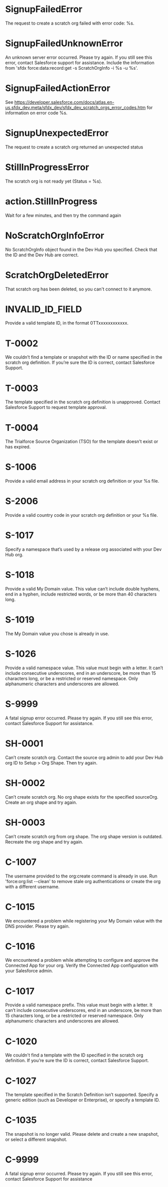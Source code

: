 # SignupFailedError

The request to create a scratch org failed with error code: %s.

# SignupFailedUnknownError

An unknown server error occurred. Please try again. If you still see this error, contact Salesforce support for assistance. Include the information from 'sfdx force:data:record:get -s ScratchOrgInfo -i %s -u %s'.

# SignupFailedActionError

See https://developer.salesforce.com/docs/atlas.en-us.sfdx_dev.meta/sfdx_dev/sfdx_dev_scratch_orgs_error_codes.htm for information on error code %s.

# SignupUnexpectedError

The request to create a scratch org returned an unexpected status

# StillInProgressError

The scratch org is not ready yet (Status = %s).

# action.StillInProgress

Wait for a few minutes, and then try the command again

# NoScratchOrgInfoError

No ScratchOrgInfo object found in the Dev Hub you specified. Check that the ID and the Dev Hub are correct.

# ScratchOrgDeletedError

That scratch org has been deleted, so you can't connect to it anymore.

# INVALID_ID_FIELD

Provide a valid template ID, in the format 0TTxxxxxxxxxxxx.

# T-0002

We couldn’t find a template or snapshot with the ID or name specified in the scratch org definition. If you’re sure the ID is correct, contact Salesforce Support.

# T-0003

The template specified in the scratch org definition is unapproved. Contact Salesforce Support to request template approval.

# T-0004

The Trialforce Source Organization (TSO) for the template doesn’t exist or has expired.

# S-1006

Provide a valid email address in your scratch org definition or your %s file.

# S-2006

Provide a valid country code in your scratch org definition or your %s file.

# S-1017

Specify a namespace that’s used by a release org associated with your Dev Hub org.

# S-1018

Provide a valid My Domain value. This value can’t include double hyphens, end in a hyphen, include restricted words, or be more than 40 characters long.

# S-1019

The My Domain value you chose is already in use.

# S-1026

Provide a valid namespace value. This value must begin with a letter. It can’t include consecutive underscores, end in an underscore, be more than 15 characters long, or be a restricted or reserved namespace. Only alphanumeric characters and underscores are allowed.

# S-9999

A fatal signup error occurred. Please try again. If you still see this error, contact Salesforce Support for assistance.

# SH-0001

Can’t create scratch org. Contact the source org admin to add your Dev Hub org ID to Setup > Org Shape. Then try again.

# SH-0002

Can’t create scratch org. No org shape exists for the specified sourceOrg. Create an org shape and try again.

# SH-0003

Can’t create scratch org from org shape. The org shape version is outdated. Recreate the org shape and try again.

# C-1007

The username provided to the org:create command is already in use. Run 'force:org:list --clean' to remove stale org authentications or create the org with a different username.

# C-1015

We encountered a problem while registering your My Domain value with the DNS provider. Please try again.

# C-1016

We encountered a problem while attempting to configure and approve the Connected App for your org. Verify the Connected App configuration with your Salesforce admin.

# C-1017

Provide a valid namespace prefix. This value must begin with a letter. It can’t include consecutive underscores, end in an underscore, be more than 15 characters long, or be a restricted or reserved namespace. Only alphanumeric characters and underscores are allowed.

# C-1020

We couldn't find a template with the ID specified in the scratch org definition. If you’re sure the ID is correct, contact Salesforce Support.

# C-1027

The template specified in the Scratch Definition isn’t supported. Specify a generic edition (such as Developer or Enterprise), or specify a template ID.

# C-1035

The snapshot is no longer valid.  Please delete and create a new snapshot, or select a different snapshot.

# C-9999

A fatal signup error occurred. Please try again. If you still see this error, contact Salesforce Support for assistance

